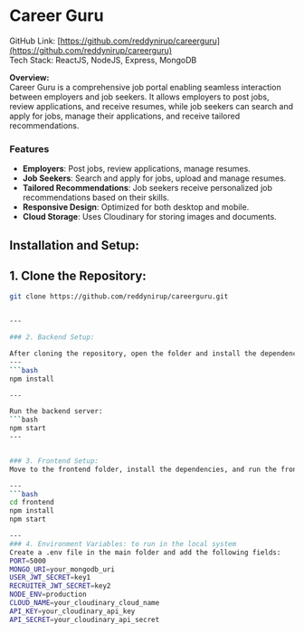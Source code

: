# Career Guru

GitHub Link: [https://github.com/reddynirup/careerguru](https://github.com/reddynirup/careerguru)  
Tech Stack: ReactJS, NodeJS, Express, MongoDB  

**Overview:**  
Career Guru is a comprehensive job portal enabling seamless interaction between employers and job seekers. It allows employers to post jobs, review applications, and receive resumes, while job seekers can search and apply for jobs, manage their applications, and receive tailored recommendations.

### Features
- **Employers**: Post jobs, review applications, manage resumes.
- **Job Seekers**: Search and apply for jobs, upload and manage resumes.
- **Tailored Recommendations**: Job seekers receive personalized job recommendations based on their skills.
- **Responsive Design**: Optimized for both desktop and mobile.
- **Cloud Storage**: Uses Cloudinary for storing images and documents.

## Installation and Setup:

## 1. Clone the Repository:

```bash
git clone https://github.com/reddynirup/careerguru.git


---

### 2. Backend Setup:

After cloning the repository, open the folder and install the dependencies:
---
```bash
npm install

---

Run the backend server:
```bash
npm start
---


### 3. Frontend Setup:
Move to the frontend folder, install the dependencies, and run the frontend:

---
```bash
cd frontend
npm install
npm start

---
### 4. Environment Variables: to run in the local system
Create a .env file in the main folder and add the following fields:
PORT=5000
MONGO_URI=your_mongodb_uri
USER_JWT_SECRET=key1
RECRUITER_JWT_SECRET=key2
NODE_ENV=production
CLOUD_NAME=your_cloudinary_cloud_name
API_KEY=your_cloudinary_api_key
API_SECRET=your_cloudinary_api_secret
